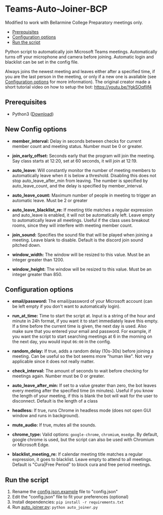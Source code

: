 # Teams-Auto-Joiner-BCP

Modified to work with Bellarmine College Preparatory meetings only.

- [Prerequisites](#prerequisites)
- [Configuration options](#configuration-options)
- [Run the script](#run-the-script)

Python script to automatically join Microsoft Teams meetings.
Automatically turns off your microphone and camera before joining.
Automatic login and blacklist can be set in the config file.

Always joins the newest meeting and leaves either after a specified time, if you are the last person in the meeting, or only if a new one is available (see [Configuration options](#configuration-options) for more information).
The original creator made a short tutorial video on how to setup the bot: https://youtu.be/YgkSOqfIjf4

## Prerequisites

 - Python3 ([Download](https://www.python.org/downloads/))

## New Config options

- **member_interval:**
Delay in seconds between checks for current member count and meeting status.
Number must be 0 or greater.

- **join_early_offset:**
Seconds early that the program will join the meeting.
Say class starts at 12:20, set at 60 seconds, it will join at 12:19.

- **auto_leave:**
Will constantly monitor the number of meeting members to automatically leave when it is below a threshold.
Disabling this does not stop auto_leave_after_min from leaving.
The number is specified by auto_leave_count, and the delay is specified by member_interval.

- **auto_leave_count:**
Maximum number of people in meeting to trigger an automatic leave. Must be 2 or greater

- **auto_leave_blacklist_re:**
If meeting title matches a regular expression and auto_leave is enabled, it will not be automatically left.
Leave empty to automatically leave all meetings.
Useful if the class uses breakout rooms, since they will interfere with meeting member count.

- **join_sound:**
Specifies the sound file that will be played when joining a meeting.
Leave blank to disable.
Default is the discord join sound pitched down.

- **window_width:**
The window will be resized to this value. Must be an integer greater than 1200.

- **window_height:**
The window will be resized to this value. Must be an integer greater than 850.

## Configuration options
  
- **email/password:**
The email/password of your Microsoft account (can be left empty if you don't want to automatically login).

- **run_at_time:**
Time to start the script at.
Input is a string of the hour and minute in 24h format, if you want it to start immediately leave this empty.
If a time before the current time is given, the next day is used.
Also make sure that you entered your email and password.
For example, if you want the script to start searching meetings at 6 in the morning on the next day, you would input `06:00` in the config.

- **random_delay:**
If true, adds a random delay (10s-30s) before joining a meeting.
Can be useful so the bot seems more "human like".
Not very applicable since it does not really matter.

- **check_interval:**
The amount of seconds to wait before checking for meetings again. Number must be 0 or greater.

- **auto_leave_after_min:**
If set to a value greater than zero, the bot leaves every meeting after the specified time (in minutes).
Useful if you know the length of your meeting, if this is blank the bot will wait for the user to disconnect.
Default is the length of a class

- **headless:**
If true, runs Chrome in headless mode (does not open GUI window and runs in background).

- **mute_audio:**
If true, mutes all the sounds.

- **chrome_type:**
Valid options: `google-chrome`, `chromium`, `msedge`.
By default, google chrome is used, but the script can also be used with Chromium or Microsoft Edge.

- **blacklist_meeting_re:**
If calendar meeting title matches a regular expression, it goes to blacklist.
Leave empty to attend to all meetings.
Default is "Cura|Free Period" to block cura and free period meetings.

## Run the script

 1. Rename the [config.json.example](config.json.example) file to "config.json"
 2. Edit the "config.json" file to fit your preferences (optional)
 3. Install dependencies:   ```pip install -r requirements.txt```
 4. Run [auto_joiner.py](auto_joiner.py): `python auto_joiner.py`
